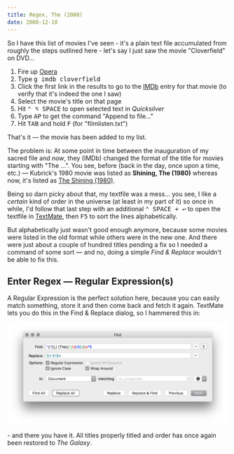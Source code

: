 ```yaml
---
title: Regex, The (2008)
date: 2008-12-18
---
```


So I have this list of movies I've seen - it's a plain text file accumulated from roughly the steps outlined here - let's say I just saw the movie "Cloverfield" on DVD...

1. Fire up [Opera][opera]
2. Type <kbd>g imdb cloverfield</kbd>
3. Click the first link in the results to go to the [IMDb][imdb] entry for that movie (to verify that it's indeed the one I saw)
4. Select the movie's title on that page
5. Hit <kbd title="Control+Option+Spave">⌃ ⌥ SPACE</kbd> to open selected text in *Quicksilver*
6. Type <kbd>AP</kbd> to get the command "Append to file..."
7. Hit <kbd>TAB</kbd> and hold <kbd>F</kbd> (for "filmlisten.txt")

That's it — the movie has been added to my list.

[opera]: https://www.opera.com/ 
[imdb]: https://www.imdb.com "The Internet Movie Database"


The problem is: At some point in time between the inauguration of my sacred file and *now*, they (IMDb) changed the format of the title for movies starting with "The ...". You see, before (back in the day, once upon a time, etc.) — Kubrick's 1980 movie was listed as **Shining, The (1980)** whereas now, it's listed as [The Shining (1980)][shining].

[shining]: http://www.imdb.com/title/tt0081505/

Being so darn picky about that, my textfile was a mess... you see, I like a *certain* kind of order in the universe (at least in my part of it) so once in while, I'd follow that last step with an additional <kbd title="Command+Space+Return">⌃ SPACE + ↩</kbd> to open the textfile in [TextMate][tm], then <kbd>F5</kbd> to sort the lines alphabetically.

[tm]: https://macromates.com/

But alphabetically just wasn't good enough anymore, because some movies were listed in the old format while others were in the new one. And there were just about a couple of hundred titles pending a fix so I needed a command of some sort — and no, doing a simple *Find & Replace* wouldn't be able to fix this.

## Enter Regex — Regular Expression(s)

A Regular Expression is the perfect solution here, because you can easily match something, store it and then come back and fetch it again. TextMate lets you do this in the Find & Replace dialog, so I hammered this in:

![Find and Replace dialog with Regular Expression example](/assets/Regex-The-2008_v2.png)


\- and there you have it. All titles properly titled and order has once again been restored to *The Galaxy*.
